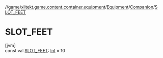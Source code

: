 //[game](../../../../index.md)/[xlitekt.game.content.container.equipment](../../index.md)/[Equipment](../index.md)/[Companion](index.md)/[SLOT_FEET](-s-l-o-t_-f-e-e-t.md)

# SLOT_FEET

[jvm]\
const val [SLOT_FEET](-s-l-o-t_-f-e-e-t.md): [Int](https://kotlinlang.org/api/latest/jvm/stdlib/kotlin/-int/index.html) = 10
